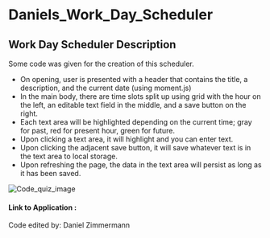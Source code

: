 # Daniels_Work_Day_Scheduler

## Work Day Scheduler Description

Some code was given for the creation of this scheduler.

- On opening, user is presented with a header that contains the title, a description, and the current date (using moment.js)
- In the main body, there are time slots split up using grid with the hour on the left, an editable text field in the middle, and a save button on the right.
- Each text area will be highlighted depending on the current time; gray for past, red for present hour, green for future.
- Upon clicking a text area, it will highlight and you can enter text.
- Upon clicking the adjacent save button, it will save whatever text is in the text area to local storage.
- Upon refreshing the page, the data in the text area will persist as long as it has been saved.

![Code_quiz_image](https://user-images.githubusercontent.com/91150259/147491363-2e428ba2-53ea-4790-8dc2-c37d511b4339.png)

#### Link to Application :

Code edited by: Daniel Zimmermann
